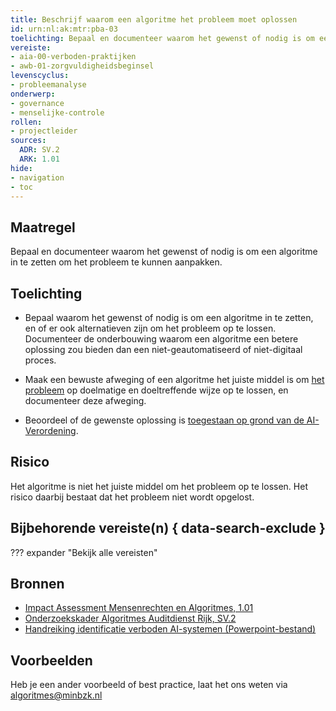 ```yaml
---
title: Beschrijf waarom een algoritme het probleem moet oplossen
id: urn:nl:ak:mtr:pba-03
toelichting: Bepaal en documenteer waarom het gewenst of nodig is om een algoritme in te zetten om het probleem te kunnen aanpakken.
vereiste:
- aia-00-verboden-praktijken
- awb-01-zorgvuldigheidsbeginsel
levenscyclus:
- probleemanalyse
onderwerp:
- governance
- menselijke-controle
rollen:
- projectleider
sources:
  ADR: SV.2
  ARK: 1.01
hide:
- navigation
- toc
---
```


<!-- tags -->

## Maatregel
Bepaal en documenteer waarom het gewenst of nodig is om een algoritme in te zetten om het probleem te kunnen aanpakken. 

## Toelichting

- Bepaal waarom het gewenst of nodig is om een algoritme in te zetten, en of er ook alternatieven zijn om het probleem op te lossen. 
Documenteer de onderbouwing waarom een algoritme een betere oplossing zou bieden dan een niet-geautomatiseerd of niet-digitaal proces. 

- Maak een bewuste afweging of een algoritme het juiste middel is om [het probleem](1-pba-01-formuleren-probleemdefinitie.md) op doelmatige en doeltreffende wijze op te lossen, en documenteer deze afweging.

- Beoordeel of de gewenste oplossing is [toegestaan op grond van de AI-Verordening](../vereisten/aia-00-verboden-praktijken.md). 

## Risico
Het algoritme is niet het juiste middel om het probleem op te lossen. Het risico daarbij bestaat dat het probleem niet wordt opgelost. 

## Bijbehorende vereiste(n) { data-search-exclude }
??? expander "Bekijk alle vereisten"
    <!-- list_vereisten_on_maatregelen_page -->

## Bronnen

- [Impact Assessment Mensenrechten en Algoritmes, 1.01](https://www.rijksoverheid.nl/documenten/rapporten/2021/02/25/impact-assessment-mensenrechten-en-algoritmes)
- [Onderzoekskader Algoritmes Auditdienst Rijk, SV.2](https://www.rijksoverheid.nl/documenten/rapporten/2023/07/11/onderzoekskader-algoritmes-adr-2023)
- [Handreiking identificatie verboden AI-systemen (Powerpoint-bestand)](https://github.com/user-attachments/files/18179740/Handreiking_Uitvraag_VBSystemen.pptx)

## Voorbeelden

Heb je een ander voorbeeld of best practice, laat het ons weten via [algoritmes@minbzk.nl](mailto:algoritmes@minbzk.nl)


